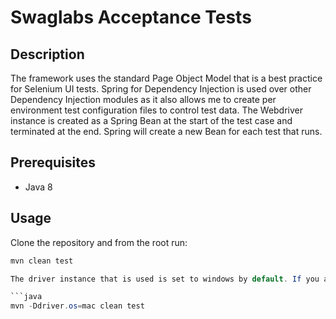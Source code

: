 # Swaglabs Acceptance Tests

## Description

The framework uses the standard Page Object Model that is a best practice for Selenium UI tests.
Spring for Dependency Injection is used over other Dependency Injection modules as it also allows me to create per environment test configuration files to control test data.
The Webdriver instance is created as a Spring Bean at the start of the test case and terminated at the end. Spring will create a new Bean for each test that runs.

## Prerequisites

- Java 8

## Usage

Clone the repository and from the root run:

```java
mvn clean test

The driver instance that is used is set to windows by default. If you are running from a Mac run:

```java
mvn -Ddriver.os=mac clean test